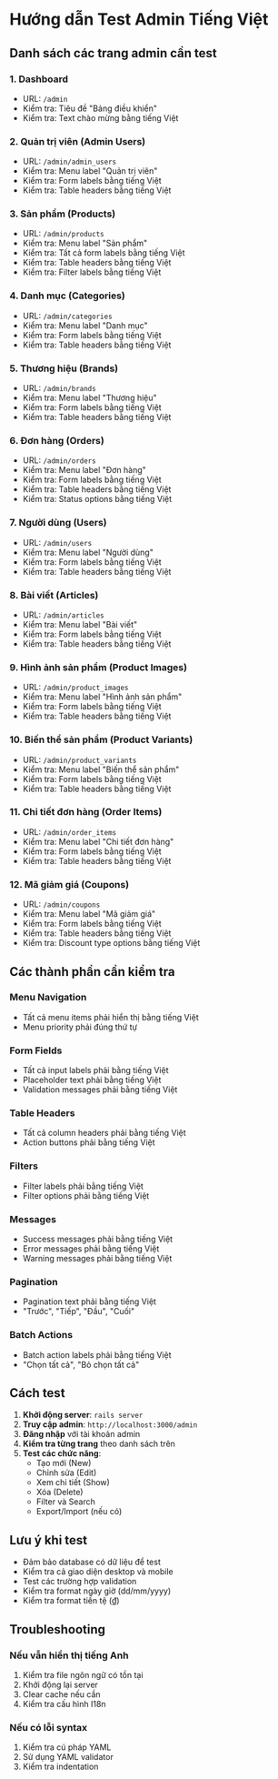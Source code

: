 # Hướng dẫn Test Admin Tiếng Việt

## Danh sách các trang admin cần test

### 1. Dashboard
- URL: `/admin`
- Kiểm tra: Tiêu đề "Bảng điều khiển"
- Kiểm tra: Text chào mừng bằng tiếng Việt

### 2. Quản trị viên (Admin Users)
- URL: `/admin/admin_users`
- Kiểm tra: Menu label "Quản trị viên"
- Kiểm tra: Form labels bằng tiếng Việt
- Kiểm tra: Table headers bằng tiếng Việt

### 3. Sản phẩm (Products)
- URL: `/admin/products`
- Kiểm tra: Menu label "Sản phẩm"
- Kiểm tra: Tất cả form labels bằng tiếng Việt
- Kiểm tra: Table headers bằng tiếng Việt
- Kiểm tra: Filter labels bằng tiếng Việt

### 4. Danh mục (Categories)
- URL: `/admin/categories`
- Kiểm tra: Menu label "Danh mục"
- Kiểm tra: Form labels bằng tiếng Việt
- Kiểm tra: Table headers bằng tiếng Việt

### 5. Thương hiệu (Brands)
- URL: `/admin/brands`
- Kiểm tra: Menu label "Thương hiệu"
- Kiểm tra: Form labels bằng tiếng Việt
- Kiểm tra: Table headers bằng tiếng Việt

### 6. Đơn hàng (Orders)
- URL: `/admin/orders`
- Kiểm tra: Menu label "Đơn hàng"
- Kiểm tra: Form labels bằng tiếng Việt
- Kiểm tra: Table headers bằng tiếng Việt
- Kiểm tra: Status options bằng tiếng Việt

### 7. Người dùng (Users)
- URL: `/admin/users`
- Kiểm tra: Menu label "Người dùng"
- Kiểm tra: Form labels bằng tiếng Việt
- Kiểm tra: Table headers bằng tiếng Việt

### 8. Bài viết (Articles)
- URL: `/admin/articles`
- Kiểm tra: Menu label "Bài viết"
- Kiểm tra: Form labels bằng tiếng Việt
- Kiểm tra: Table headers bằng tiếng Việt

### 9. Hình ảnh sản phẩm (Product Images)
- URL: `/admin/product_images`
- Kiểm tra: Menu label "Hình ảnh sản phẩm"
- Kiểm tra: Form labels bằng tiếng Việt
- Kiểm tra: Table headers bằng tiếng Việt

### 10. Biến thể sản phẩm (Product Variants)
- URL: `/admin/product_variants`
- Kiểm tra: Menu label "Biến thể sản phẩm"
- Kiểm tra: Form labels bằng tiếng Việt
- Kiểm tra: Table headers bằng tiếng Việt

### 11. Chi tiết đơn hàng (Order Items)
- URL: `/admin/order_items`
- Kiểm tra: Menu label "Chi tiết đơn hàng"
- Kiểm tra: Form labels bằng tiếng Việt
- Kiểm tra: Table headers bằng tiếng Việt

### 12. Mã giảm giá (Coupons)
- URL: `/admin/coupons`
- Kiểm tra: Menu label "Mã giảm giá"
- Kiểm tra: Form labels bằng tiếng Việt
- Kiểm tra: Table headers bằng tiếng Việt
- Kiểm tra: Discount type options bằng tiếng Việt

## Các thành phần cần kiểm tra

### Menu Navigation
- Tất cả menu items phải hiển thị bằng tiếng Việt
- Menu priority phải đúng thứ tự

### Form Fields
- Tất cả input labels phải bằng tiếng Việt
- Placeholder text phải bằng tiếng Việt
- Validation messages phải bằng tiếng Việt

### Table Headers
- Tất cả column headers phải bằng tiếng Việt
- Action buttons phải bằng tiếng Việt

### Filters
- Filter labels phải bằng tiếng Việt
- Filter options phải bằng tiếng Việt

### Messages
- Success messages phải bằng tiếng Việt
- Error messages phải bằng tiếng Việt
- Warning messages phải bằng tiếng Việt

### Pagination
- Pagination text phải bằng tiếng Việt
- "Trước", "Tiếp", "Đầu", "Cuối"

### Batch Actions
- Batch action labels phải bằng tiếng Việt
- "Chọn tất cả", "Bỏ chọn tất cả"

## Cách test

1. **Khởi động server**: `rails server`
2. **Truy cập admin**: `http://localhost:3000/admin`
3. **Đăng nhập** với tài khoản admin
4. **Kiểm tra từng trang** theo danh sách trên
5. **Test các chức năng**:
   - Tạo mới (New)
   - Chỉnh sửa (Edit)
   - Xem chi tiết (Show)
   - Xóa (Delete)
   - Filter và Search
   - Export/Import (nếu có)

## Lưu ý khi test

- Đảm bảo database có dữ liệu để test
- Kiểm tra cả giao diện desktop và mobile
- Test các trường hợp validation
- Kiểm tra format ngày giờ (dd/mm/yyyy)
- Kiểm tra format tiền tệ (₫)

## Troubleshooting

### Nếu vẫn hiển thị tiếng Anh
1. Kiểm tra file ngôn ngữ có tồn tại
2. Khởi động lại server
3. Clear cache nếu cần
4. Kiểm tra cấu hình I18n

### Nếu có lỗi syntax
1. Kiểm tra cú pháp YAML
2. Sử dụng YAML validator
3. Kiểm tra indentation

